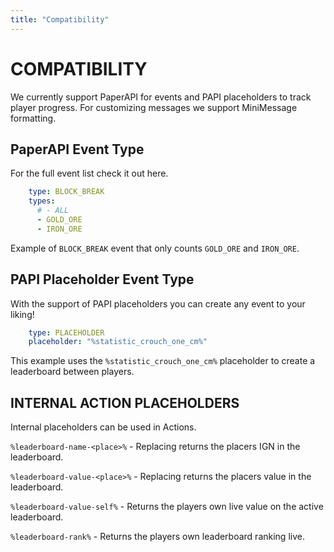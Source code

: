 ```yaml
---
title: "Compatibility"
---
```


# COMPATIBILITY
We currently support PaperAPI for events and PAPI placeholders to track player progress. For customizing messages we support MiniMessage formatting.

## PaperAPI Event Type
For the full event list check it out here.

```yml
    type: BLOCK_BREAK
    types:
      # - ALL
      - GOLD_ORE
      - IRON_ORE
```
Example of `BLOCK_BREAK` event that only counts `GOLD_ORE` and `IRON_ORE`.

## PAPI Placeholder Event Type
With the support of PAPI placeholders you can create any event to your liking!

```yml
    type: PLACEHOLDER
    placeholder: "%statistic_crouch_one_cm%"
```
This example uses the `%statistic_crouch_one_cm%` placeholder to create a leaderboard between players.

## INTERNAL ACTION PLACEHOLDERS
Internal placeholders can be used in Actions.

`%leaderboard-name-<place>%` - Replacing <place> returns the placers IGN in the leaderboard.

`%leaderboard-value-<place>%` - Replacing <place> returns the placers value in the leaderboard. 

`%leaderboard-value-self%` - Returns the players own live value on the active leaderboard. 

`%leaderboard-rank%` - Returns the players own leaderboard ranking live.